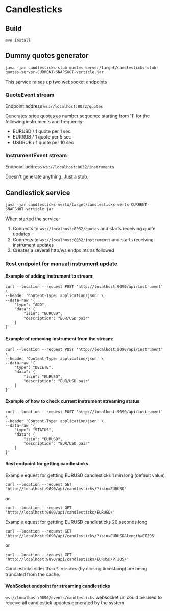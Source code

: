 # Candlesticks

## Build

```
mvn install
```

## Dummy quotes generator

```
java -jar candlesticks-stub-quotes-server/target/candlesticks-stub-quotes-server-CURRENT-SNAPSHOT-verticle.jar
```

This service raises up two websocket endpoints

### QuoteEvent stream

Endpoint address ``ws://localhost:8032/quotes``

Generates price quotes as number sequence starting from '1' for the following instruments and frequency:

- EURUSD / 1 quote per 1 sec
- EURRUB / 1 quote per 5 sec
- USDRUB / 1 quote per 10 sec

### InstrumentEvent stream

Endpoint address ``ws://localhost:8032/instruments``

Doesn't generate anything. Just a stub.

## Candlestick service

```
java -jar candlesticks-vertx/target/candlesticks-vertx-CURRENT-SNAPSHOT-verticle.jar
```

When started the service:

1. Connects to ``ws://localhost:8032/quotes`` and starts receiving quote updates
2. Connects to ``ws://localhost:8032/instruments`` and starts receiving instrument updates
3. Creates a several http/ws endpoints as followed

### Rest endpoint for manual instrument update

#### Example of adding instrument to stream:
```
curl --location --request POST 'http://localhost:9090/api/instrument' \
--header 'Content-Type: application/json' \
--data-raw '{
    "type": "ADD",
    "data": {
        "isin": "EURUSD",
        "description": "EUR/USD pair"
    }
}'
```

#### Example of removing instrument from the stream:
```
curl --location --request POST 'http://localhost:9090/api/instrument' \
--header 'Content-Type: application/json' \
--data-raw '{
    "type": "DELETE",
    "data": {
        "isin": "EURUSD",
        "description": "EUR/USD pair"
    }
}'
```

#### Example of how to check current instrument streaming status
```
curl --location --request POST 'http://localhost:9090/api/instrument' \
--header 'Content-Type: application/json' \
--data-raw '{
    "type": "STATUS",
    "data": {
        "isin": "EURUSD",
        "description": "EUR/USD pair"
    }
}'
```

#### Rest endpoint for getting candlesticks

Example equest for gettting EURUSD candlesticks 1 min long (default value)
```
curl --location --request GET 'http://localhost:9090/api/candlesticks/?isin=EURUSD'
```
or
```
curl --location --request GET 'http://localhost:9090/api/candlesticks/EURUSD/'
```

Example equest for gettting EURUSD candlesticks 20 seconds long
```
curl --location --request GET 'http://localhost:9090/api/candlesticks/?isin=EURUSD&length=PT20S'
```
or
```
curl --location --request GET 'http://localhost:9090/api/candlesticks/EURUSD/PT20S/'
```

Candlesticks older than ``5 minutes`` (by closing timestamp) are being truncated from the cache.

#### WebSocket endpoint for streaming candlesticks

``ws://localhost:9090/events/candlesticks`` websocket url could be used to receive all candlestick updates generated by the system 
